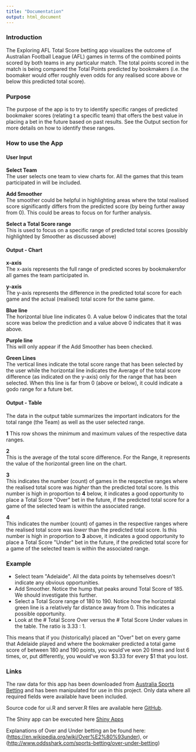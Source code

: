 ```yaml
---
title: "Documentation"
output: html_document
---
```


### Introduction  
The Exploring AFL Total Score betting app visualizes the outcome of Australian Football League (AFL) games in terms of the combined points scored by both teams in any particalur match. The total points scored in the match is being compared the Total Points predicted by bookmakers (i.e. the boomaker would offer roughly even odds for any realised score above or below this predicted total score).

### Purpose  
The purpose of the app is to try to identify specific ranges of predicted bookmaker scores (relating t a specific team) that offers the best value in placing a bet in the future based on past results. See the Output section for more details on how to identify these ranges.  

### How to use the App  

#### User Input
  
**Select Team**  
The user selects one team to view charts for. All the games that this team participated in will be included.  

**Add Smoother**  
The smoother could be helpful in highlighting areas where the total realised score significantly differs from the predicted score (by being further away from 0). This could be areas to focus on for further analysis.  

**Select a Total Score range**  
This is used to focus on a specific range of predicted total scores (possibly highlighted by Smoother as discussed above)

#### Output - Chart  

**x-axis**  
The x-axis represents the full range of predicted scores by bookmakersfor all games the team participated in.  

**y-axis**  
The y-axis represents the difference in the predicted total score for each game and the actual (realised) total score for the same game.   

**Blue line**  
The horizontal blue line indicates 0. A value below 0 indicates that the total score was below the prediction and a value above 0 indicates that it was above.  

**Purple line**  
This will only appear if the Add Smoother has been checked. 

**Green Lines**  
The vertical lines indicate the total score range that has been selected by the user while the horizontal line indicates the Average of the total score difference (as indicated on the y-axis) only for the range that has been selected. When this line is far from 0 (above or below), it could indicate a godo range for a future bet.    

#### Output - Table  
The data in the output table summarizes the important indicators for the total range (the Team) as well as the user selected range.

**1** 
This row shows the minimum and maximum values of the respective data ranges.  

**2**  
This is the average of the total score difference. For the Range, it represents the value of the horizontal green line on the chart.  

**3**  
This indicates the number (count) of games in the respective ranges where the realised total score was *higher* than the predicted total score. Is this number is high in proportion to **4** below, it indicates a good opportunity to place a Total Score "Over" bet in the future, if the predicted total score for a game of the selected team is within the associated range.  

**4**  
This indicates the number (count) of games in the respective ranges where the realised total score was *lower* than the predicted total score. Is this number is high in proportion to **3** above, it indicates a good opportunity to place a Total Score "Under" bet in the future, if the predicted total score for a game of the selected team is within the associated range.  


### Example  

- Select team "Adelaide". All the data points by tehemselves doesn't indicate any obvious opportunities.    
- Add Smoother. Notice the hump that peaks around Total Score of 185. We should investigate this further.  
- Select a Total Score range of 180 to 190. Notice how the horizontal green line is a relatively far distance away from 0. This indicates a possible opportunity.  
- Look at the # Total Score Over versus the # Total Score Under values in the table. The ratio is 3.33 : 1. 

This means that if you (historically) placed an "Over" bet on every game that Adelaide played and where the bookmaker predicted a total game score of between 180 and 190 points, you would've won 20 times and lost 6 times, or, put differently, you would've won $3.33 for every $1 that you lost. 


### Links  
The raw data for this app has been downloaded from [Australia Sports Betting](http://www.aussportsbetting.com/data/historical-afl-results-and-odds-data/) and has been manipulated for use in this project. Only data where all required fields were available have been included.  

Source code for ui.R and server.R files are available here [GitHub](https://github.com/Yo828/DevelopingDataProducts).  

The Shiny app can be executed here [Shiny Apps](https://yo828.shinyapps.io/FootyBetting/)

Explanations of Over and Under betting an be found here:  
(https://en.wikipedia.org/wiki/Over%E2%80%93under), or  
(http://www.oddsshark.com/sports-betting/over-under-betting)
